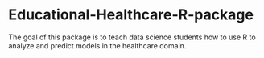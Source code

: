 # Educational-Healthcare-R-package

The goal of this package is to teach data science students how to use R to analyze and predict models in the healthcare domain. 
